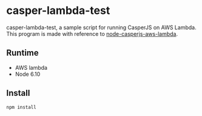 # casper-lambda-test

casper-lambda-test, a sample script for running CasperJS on AWS Lambda.
This program is made with reference to [node-casperjs-aws-lambda](https://github.com/narainsagar/node-casperjs-aws-lambda).

## Runtime
* AWS lambda
* Node 6.10

## Install

```
npm install
```
